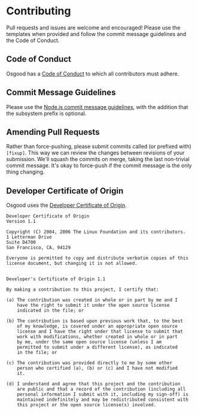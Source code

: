 # Contributing

Pull requests and issues are welcome and encouraged! Please use the templates
when provided and follow the commit message guidelines and the Code of Conduct.

## Code of Conduct

Osgood has a [Code of Conduct](./CODE_OF_CONDUCT) to which all contributors must
adhere.

## Commit Message Guidelines

Please use the [Node.js commit message
guidelines](https://github.com/nodejs/node/blob/master/doc/guides/contributing/pull-requests.md#commit-message-guidelines),
with the addition that the subsystem prefix is optional.

## Amending Pull Requests

Rather than force-pushing, please submit commits called (or prefixed with)
`[fixup]`. This way we can review the changes between revisions of your
submission. We'll squash the commits on merge, taking the last non-trivial
commit message. It's okay to force-push if the commit message is the only thing
changing.

## Developer Certificate of Origin

Osgood uses the [Developer Certificate of Origin](https://developercertificate.org/).

```
Developer Certificate of Origin
Version 1.1

Copyright (C) 2004, 2006 The Linux Foundation and its contributors.
1 Letterman Drive
Suite D4700
San Francisco, CA, 94129

Everyone is permitted to copy and distribute verbatim copies of this
license document, but changing it is not allowed.


Developer's Certificate of Origin 1.1

By making a contribution to this project, I certify that:

(a) The contribution was created in whole or in part by me and I
    have the right to submit it under the open source license
    indicated in the file; or

(b) The contribution is based upon previous work that, to the best
    of my knowledge, is covered under an appropriate open source
    license and I have the right under that license to submit that
    work with modifications, whether created in whole or in part
    by me, under the same open source license (unless I am
    permitted to submit under a different license), as indicated
    in the file; or

(c) The contribution was provided directly to me by some other
    person who certified (a), (b) or (c) and I have not modified
    it.

(d) I understand and agree that this project and the contribution
    are public and that a record of the contribution (including all
    personal information I submit with it, including my sign-off) is
    maintained indefinitely and may be redistributed consistent with
    this project or the open source license(s) involved.
```
